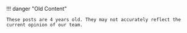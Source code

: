 !!! danger "Old Content"

    These posts are 4 years old. They may not accurately reflect the current opinion of our team.
